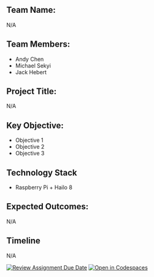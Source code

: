 ## Team Name: 
N/A

## Team Members:
- Andy Chen
- Michael Sekyi
- Jack Hebert

## Project Title: 
N/A

## Key Objective:
- Objective 1
- Objective 2
- Objective 3

## Technology Stack
- Raspberry Pi + Hailo 8

## Expected Outcomes:
N/A

## Timeline
N/A


[![Review Assignment Due Date](https://classroom.github.com/assets/deadline-readme-button-22041afd0340ce965d47ae6ef1cefeee28c7c493a6346c4f15d667ab976d596c.svg)](https://classroom.github.com/a/Buol6fpg)
[![Open in Codespaces](https://classroom.github.com/assets/launch-codespace-2972f46106e565e64193e422d61a12cf1da4916b45550586e14ef0a7c637dd04.svg)](https://classroom.github.com/open-in-codespaces?assignment_repo_id=16865888)
